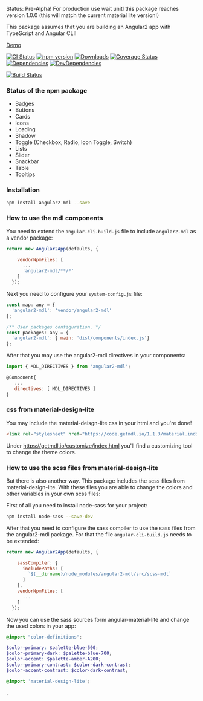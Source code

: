 
Status: Pre-Alpha! For production use wait unitl this package reaches version 1.0.0 (this will 
match the current material lite version!)

This package assumes that you are building an Angular2 app with TypeScript and Angular CLI!

[Demo](http://mseemann.github.io/angular2-mdl/)

[![CI Status](http://img.shields.io/travis/mseemann/angular2-mdl.svg?style=flat)](https://travis-ci.org/mseemann/angular2-mdl)
[![npm version](https://badge.fury.io/js/angular2-mdl.svg)](http://badge.fury.io/js/angular2-mdl)
[![Downloads](http://img.shields.io/npm/dm/angular2-mdl.svg)](https://npmjs.org/package/angular2-mdl)
[![Coverage Status](https://coveralls.io/repos/github/mseemann/angular2-mdl/badge.svg?branch=master)](https://coveralls.io/github/mseemann/angular2-mdl?branch=master)
[![Dependencies](https://david-dm.org/mseemann/angular2-mdl.svg)](https://david-dm.org/mseemann/angular2-mdl)
[![DevDependencies](https://david-dm.org/mseemann/angular2-mdl/dev-status.svg)](https://david-dm.org/mseemann/angular2-mdl#info=devDependencies&view=table)

[![Build Status](https://saucelabs.com/browser-matrix/angular2-mdl.svg)](https://saucelabs.com/u/angular2-mdl)


### Status of the npm package

- Badges
- Buttons 
- Cards
- Icons
- Loading
- Shadow
- Toggle (Checkbox, Radio, Icon Toggle, Switch)
- Lists
- Slider
- Snackbar
- Table
- Tooltips



### Installation

```bash
npm install angular2-mdl --save
```

### How to use the mdl components

You need to extend the `angular-cli-build.js` file to include `angular2-mdl` as a vendor package: 

```JavaScript
return new Angular2App(defaults, {

    vendorNpmFiles: [
      ...
      'angular2-mdl/**/*'
    ]
  });
```

Next you need to configure your `system-config.js` file:

```JavaScript
const map: any = {
  'angular2-mdl': 'vendor/angular2-mdl'
};

/** User packages configuration. */
const packages: any = {
  'angular2-mdl': { main: 'dist/components/index.js'}
};
```

After that you may use the angular2-mdl directives in your components:
```JavaScript
import { MDL_DIRECTIVES } from 'angular2-mdl';

@Component{
   ...
   directives: [ MDL_DIRECTIVES ]
}
```

### css from material-design-lite
You may include the material-deisgn-lite css in your html and you're done!
```HTML
<link rel="stylesheet" href="https://code.getmdl.io/1.1.3/material.indigo-pink.min.css" />
```
Under https://getmdl.io/customize/index.html you'll find a customizing tool to change the theme colors.

### How to use the scss files from material-design-lite
But there is also another way. This package includes the scss files from material-design-lite. 
With these files you are able to change the colors and other variables in your own scss files:

First of all you need to install node-sass for your project:

```bash
npm install node-sass --save-dev
```

After that you need to configure the sass compiler to use the sass files from the angular2-mdl package. 
For that the file `angular-cli-build.js` needs to be extended:

```JavaScript
return new Angular2App(defaults, {

    sassCompiler: {
      includePaths: [
        `${__dirname}/node_modules/angular2-mdl/src/scss-mdl`
      ]
    },
    vendorNpmFiles: [
      ...
    ]
  });
```

Now you can use the sass sources form angular-material-lite and change the used colors in your app:

```scss
@import "color-definitions";

$color-primary: $palette-blue-500;
$color-primary-dark: $palette-blue-700;
$color-accent: $palette-amber-A200;
$color-primary-contrast: $color-dark-contrast;
$color-accent-contrast: $color-dark-contrast;

@import 'material-design-lite';
```




.
